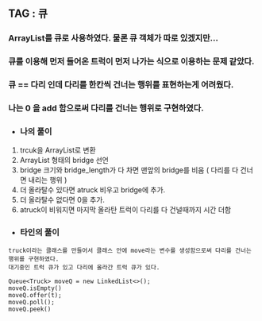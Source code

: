 # 

## TAG : 큐


### ArrayList를 큐로 사용하였다. 물론 큐 객체가 따로 있겠지만...

### 큐를 이용해 먼저 들어온 트럭이 먼저 나가는 식으로 이용하는 문제 같았다. 

### 큐 == 다리 인데 다리를 한칸씩 건너는 행위를 표현하는게 어려웠다. 

### 나는 0 을 add 함으로써 다리를 건너는 행위로 구현하였다. 

- 
  ### 나의 풀이 

1. trcuk을 ArrayList로 변환
2. ArrayList 형태의 bridge 선언
3. bridge 크기와 bridge_length가 다 차면 맨앞의 bridge를 비움 ( 다리를 다 건너면 내리는 행위 )
4. 더 올라탈수 있다면 atruck 비우고 bridge에 추가.
5. 더 올라탈수 없다면 0을 추가.
6. atruck이 비워지면 마지막 올라탄 트럭이 다리를 다 건널때까지 시간 더함


- 
  ### 타인의 풀이


```
truck이라는 클래스를 만들어서 클래스 안에 move라는 변수를 생성함으로써 다리를 건너는 행위를 구현하였다. 
대기중인 트럭 큐가 있고 다리에 올라간 트럭 큐가 있다. 

```

```
Queue<Truck> moveQ = new LinkedList<>();
moveQ.isEmpty()
moveQ.offer(t);
moveQ.poll();
moveQ.peek()
```





